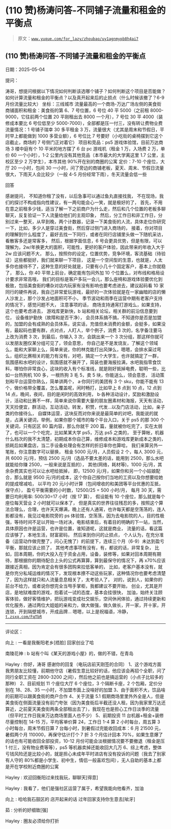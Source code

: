 # (110 赞)杨涛问答-不同铺子流量和租金的平衡点

> 原文：[`www.yuque.com/for_lazy/zhoubao/uy1agnmypb8h4ai7`](https://www.yuque.com/for_lazy/zhoubao/uy1agnmypb8h4ai7)

## (110 赞)杨涛问答-不同铺子流量和租金的平衡点

日期：2025-05-04

提问：

涛哥，想提问根据以下情况如何判断该选哪个铺子？如何判断这个项目是否能做？如何计算流量和租金的平衡点？以及真开起来后的止损点（什么时候该撤了？6-9 月份流量比较大）
坐标：三线城市 流量最高的一个商场-万达广场左侧的美食街
商铺面积和租金：美食街的第 6、7 号位置，6 号位 40 平 5000（之前租 8000-9000，它往前两个位置 20 平刚租出去 8000 一个月），7 号位 30 平 4000（装修成本要比 6 号位低至少 5000-7000），全部都是压一付三，没有转让费物业费
流量情况：1 号铺子瑞幸 30 多平租金 3 万，流量很大（尤其是周末和节假日，平时早上都能做到 1000 多营业额），6 号位比 7 号要好（小吃街的桌椅摆到它这个店截止，商场的 7 号侧门正对着它）
项目和竞品：ps5 游戏体验馆，目前万达商场 3 楼中庭有个 10 平米的地方摆了 6 台 pc 游戏机（租金 1 万，入场费 2 万，单价 60 一个小时），1-2 公里内没有其他竞品（本市最大的大学离这里 1.7 公里，主校区至少 2 万学生），本市其他 90%开在别的商圈的公寓
定价：7-10 个座位，大厅 20 一小时，包间 30 一小时，问了旁边的商铺老板，夏天、周末、节假日流量很大，下雨天人会比较少（一般 4-5 月份经常下雨），冬天流量会低一些

回答

感谢提问， 不知道你租了没有，以后急事可以通过鱼丸直接找我， 不在现场，我们的探讨不构成指向性建议，有一两句能会心一笑，就是极好的了，
首先，不用在意之前租多少钱，适当了解一下之前商户为什么走，然后和几个位置的老板多聊聊天，反复验证一下人流量给他们的主观印象，
然后，分工作日和非工作日，分别过来一整天，从早到晚，两个计数器，记录一下美食街的人流，具体走位你研究一下，比如，多少人是穿过美食街，然后穿过侧门进入商场的，
接着，你对项目的理解到什么程度了，最好去找一下同行，或者在同行店铺里头做一下随机采访，看散客多还是常客多，
然后，根据字面信息，6 号会更具优势，但是有限，可以理解为，2w/年换更大的面积，可能性，更好的客户体验，因此带来的年收入大于 2w 应该问题不大，
那么，按照你的设定，位置优势，竞争环境，客流基础（待验证）这些都挺好，我们就来聊一下项目，
这是一个空间型的生意，也就是，人太多你也接待不了，这种生意的好处就是，只要有小几十个固定客户，基本上你就稳了，
那么，你 40 平带上前台，确定能有包间外加 10 个位置么，对布线和格局设计要求非常高哦，
我们的目标是客户多玩一会儿，那么座椅和游戏体验要优化到极致，包括美食街的嘈杂对店内玩家有没有影响也要考虑进去，建议起码看 10 家同行的硬件再说，我自己非常爱玩游戏，最好的一次体验就是在一家幽暗的店的懒人沙发上，那个沙发占地面积可不小，
季节波动和雨季在运营中期有老客户支持的情况下，感觉问题不大， 注意事项的话， 商场支持通宵打游戏么，如果支持，这个也要考虑进去，
游戏库更新快，b 站和相关论坛，相关群的前沿信息要到位， 设备维护勤快（故障和是否干净），
会员体系搞不搞，不知道你是否是加盟的，加盟的会有成熟的会员体系，说实话，充值但未消费的金额，会挺多，如果没有，最起码也要有群，点对点，人盯人，举个例子，消费 3 次的，名字备注要马上改为消费 3 次，到最后，你输入 3 次，会跳出来一个 3 次分组，那这样你就可以发朋友圈仅某分组可见了，领会意思，
你自己是不是发烧友，了解这个领域么，能和大家聊上么，简单来说，你的林克能打出风弹么，嗯嗯，会排水渠过弯么，组织比赛相关的能力有没有，对吧，搞定一个大学生，也许就搞定了一群，
氛围感和水吧的设计，氛围感就不展开了，简装也要海报拉满，水吧我指零食饮料，哪怕你非常良心，这块的收入有个标准线，就是刚好抵掉电费，聪明一些，比如一台热狗机 100 多，一根热狗 3 毛 5，卖 5 块，你能送么，领会意思，
活动策划和平台运营你熟么，简单讲两个，
a·你同行的美团有 3 个 sku，你能不能有 13 个，做价格带全覆盖，怎么覆盖呢，闲时畅打，比如早上 8 点到 10 点，12 点到 14 点，晚间，夜间，目的是闲时的高效利用，
b·各种活动设计，奖励和激励设计，活动和比赛不一样，简单来说你需要大量的朋友圈素材和海报，天天有活动，天天捡便宜，群活动，互动活动，转发，积赞，代发...以及门店活动，比如，亲子类的你接待么，
自媒体运营，这块反而对你来说是最简单的对吧，我能说的就是，占满关键词，举例，如果你那个城市的每个平台入口，关于 ps5 的那 300 个关键词，只有区区 80 篇内容，那么你就干 200 篇，量就被你吃完了，实在太弱了，也可以一个个吃完，比如某某大学 ps5，万达 ps5 之类的，
至于算帐，机器什么档次的我不太清楚，初期成本你自己算，维修成本和游戏库更新成本之类的，损耗后如果盘店，当二手设备处理会有怎样的折旧率你也算哈，
我们来算另外一笔账，你注意数字可以替换，
租金 5000 元/月，人员假设 2 个，每人 3000 元，共 6000 元/月，预估 2500 元/月（选品不要太差的话，能用到 2500，那么水吧就能给你赚 2500，一般来说是互抵的），
其他(网络，耗材等)，1000 元/月，其余杂费其实也可以让水吧给抵掉，
即，12500 元/月，如果你和另一个小姑娘配合，那么就是 9500 元/月的成本，这个你自己按你们当地的工资以及你想要给她的提成增减哈，
以平均 20 元/小时计算（包间增收的和美团等平台优惠的互抵，保守点）， 盈亏平衡需要的小时数，12500/25 = 500 小时/月，
每月 30 天，需要日均利用率: 500/30=17 小时（按 17 算）， 假设能有 10 个座位，那么就是每个座位每天营业 2 小时就可以保本了，
但是真实的世界往往残忍的多，按照这个算法合理么，合理，也许天天爆满，晚上还有人通宵，也许每天都是空荡荡的，连人影都没有，我见过电影院旁的 ps 体验馆，空荡荡，因为去电影院的人，目的性极强，等待时间不足以开始一场对决，电影结束后，有着目的明确的下一站，当然，具体原因也许是运营，也许是位置，谁知道呢，这就是商业，
流量的话，看这篇应该够了，本地生活，财富密码， 然后来到你问的止损点，
个人认为，在充分准备（运营动作做完整了，问心无愧了）的前提下，连续三个月（6-9）未达到盈亏平衡，那就应该止损了，
其他考虑事项有没有，有，都说的话，非常复杂，
比如，回本周期，你的大投入在于资金占用，设备，装修等，如果对回本周期有期待，那根据你的期待配合上头的公式再算算，算到最保守的情况下，再 x70%应该跟接近真相，因为肯定会有很多团购来拉低客单的，
比如，老客户基本没有，就是你充分私域运维的情况下，发现根本撩不动这些玩家，这种情况你也要考虑清楚了，因为这样就只和人流量息息相关了，太考验人了，
对的，说到人，如果你的前台不给力，或者说你想完全当甩手掌柜，我都建议不要开始， 创业，尤其是开店，是地狱难度的游戏，抱着试一试的态度，基本会挂很快，
加油，始终关注顾客体验，做好客情维护，把玩游戏变成社交娱乐，空间休闲体验，通过持续更新和优化服务，通过两位大姐姐的亲和力，做大做强，做久做长，开一家，开十家，开连锁，开到隔壁城市，开成品牌...
嗯嗯，以上是祝福语，冷静，[`t.zsxq.com/FqTbR`](https://t.zsxq.com/FqTbR)

* * *

评论区：

向上 : 一看是我衡阳老乡[捂脸] 回家创业了哈

南陵花神 : b 站有个叫《某天的游戏小屋》的，做的不错，在青岛

Hayley : 你好，涛哥 感谢你的回复（电玩店前天刚签的合同） 1、这个游戏方面
我男朋友比较懂，前期他守店（暑假生意比较好的话，他应该会再招个全职，问了同行全职工资在 2800-3200 之间），然后他之前也是搞运营的（小点子比较多的那种）
2、目前规划 11 个座位大厅 6 个座位，3 个隔断卡座，2 个包厢，定价分别在 18、28、35 一小时，不加盟市面上没啥好的加盟
3、由于面积不大，饮品啥的前期可以跟美食街的商户合作
4、关于流量 5.1 假期商场里里外外全是人，但是美食街在侧面流量没有前门夸张（因为美食街后半截还没人租，因为我家里万达还算近，之前夏天美食街两条全部租出去了），我现在也是担心工作日淡季的流量（但平时工作日我来万达商场里面人也不少）
5、前期投资 11 台机器+租金+装修
尽量控制在 14-15 万，平均客单价算 24，工作日 1-4 算 2 小时每台，周五算 3 小时每台，周末节假日算 7 台每小时，到暑假过完能收回成本：6 月 21500 元，暑假两个月 110000，再保守估计打个 7 折 3 个月估计回本 70%，如果生意爆了的话也有可能收回全部投资，10-12 月份可能会淡根据情况要不要撤退（租金是压 1 付三，没有物业费等等），ps5 等机器卖掉还能收回大几万
6、综上考虑，整体亏钱风险还是比较小的，就是担心未成年平时进店有没有投诉的问题（我去了别家有人守的 80%都是小学生、初中生，情侣一般喜欢包间），无人自助的基本上都是开在学校附近商圈的公寓

Hayley : 欢迎回衡阳过来找我玩，聊聊天[得意]

Hayley : 我看了，他们是强社区运营了属于，希望我能向他看齐，加油

向上 : 哈哈我石鼓区的 店开起来的话 过年回家支持你生意去[呲牙]

茹 : 分析的好细致[强]

Hayley : 圈友必须给你打折